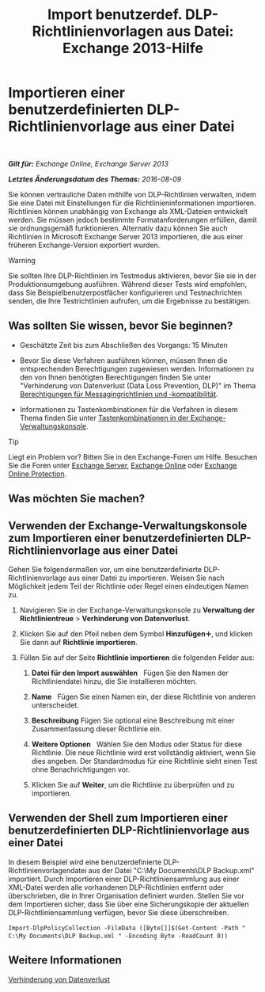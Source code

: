 ﻿---
title: 'Import benutzerdef. DLP-Richtlinienvorlagen aus Datei: Exchange 2013-Hilfe'
TOCTitle: Importieren einer benutzerdefinierten DLP-Richtlinienvorlage aus einer Datei
ms:assetid: 83f49dbd-f9b1-498e-b548-1529c5e1ccdb
ms:mtpsurl: https://technet.microsoft.com/de-de/library/JJ150531(v=EXCHG.150)
ms:contentKeyID: 50474803
ms.date: 04/24/2018
mtps_version: v=EXCHG.150
ms.translationtype: HT
---

# Importieren einer benutzerdefinierten DLP-Richtlinienvorlage aus einer Datei

 

_**Gilt für:** Exchange Online, Exchange Server 2013_

_**Letztes Änderungsdatum des Themas:** 2016-08-09_

Sie können vertrauliche Daten mithilfe von DLP-Richtlinien verwalten, indem Sie eine Datei mit Einstellungen für die Richtlinieninformationen importieren. Richtlinien können unabhängig von Exchange als XML-Dateien entwickelt werden. Sie müssen jedoch bestimmte Formatanforderungen erfüllen, damit sie ordnungsgemäß funktionieren. Alternativ dazu können Sie auch Richtlinien in Microsoft Exchange Server 2013 importieren, die aus einer früheren Exchange-Version exportiert wurden.


> [!WARNING]
> Sie sollten Ihre DLP-Richtlinien im Testmodus aktivieren, bevor Sie sie in der Produktionsumgebung ausführen. Während dieser Tests wird empfohlen, dass Sie Beispielbenutzerpostfächer konfigurieren und Testnachrichten senden, die Ihre Testrichtlinien aufrufen, um die Ergebnisse zu bestätigen.



## Was sollten Sie wissen, bevor Sie beginnen?

  - Geschätzte Zeit bis zum Abschließen des Vorgangs: 15 Minuten

  - Bevor Sie diese Verfahren ausführen können, müssen Ihnen die entsprechenden Berechtigungen zugewiesen werden. Informationen zu den von Ihnen benötigten Berechtigungen finden Sie unter "Verhinderung von Datenverlust (Data Loss Prevention, DLP)" im Thema [Berechtigungen für Messagingrichtlinien und -kompatibilität](messaging-policy-and-compliance-permissions-exchange-2013-help.md).

  - Informationen zu Tastenkombinationen für die Verfahren in diesem Thema finden Sie unter [Tastenkombinationen in der Exchange-Verwaltungskonsole](keyboard-shortcuts-in-the-exchange-admin-center-exchange-online-protection-help.md).


> [!TIP]
> Liegt ein Problem vor? Bitten Sie in den Exchange-Foren um Hilfe. Besuchen Sie die Foren unter <A href="https://go.microsoft.com/fwlink/p/?linkid=60612">Exchange Server</A>, <A href="https://go.microsoft.com/fwlink/p/?linkid=267542">Exchange Online</A> oder <A href="https://go.microsoft.com/fwlink/p/?linkid=285351">Exchange Online Protection</A>.



## Was möchten Sie machen?

## Verwenden der Exchange-Verwaltungskonsole zum Importieren einer benutzerdefinierten DLP-Richtlinienvorlage aus einer Datei

Gehen Sie folgendermaßen vor, um eine benutzerdefinierte DLP-Richtlinienvorlage aus einer Datei zu importieren. Weisen Sie nach Möglichkeit jedem Teil der Richtlinie oder Regel einen eindeutigen Namen zu.

1.  Navigieren Sie in der Exchange-Verwaltungskonsole zu **Verwaltung der Richtlinientreue** \> **Verhinderung von Datenverlust**.

2.  Klicken Sie auf den Pfeil neben dem Symbol **Hinzufügen**![Hinzufügen (Symbol)](images/JJ218640.c1e75329-d6d7-4073-a27d-498590bbb558(EXCHG.150).gif "Hinzufügen (Symbol)"), und klicken Sie dann auf **Richtlinie importieren**.

3.  Füllen Sie auf der Seite **Richtlinie importieren** die folgenden Felder aus:
    
    1.  **Datei für den Import auswählen**   Fügen Sie den Namen der Richtliniendatei hinzu, die Sie installieren möchten.
    
    2.  **Name**   Fügen Sie einen Namen ein, der diese Richtlinie von anderen unterscheidet.
    
    3.  **Beschreibung** Fügen Sie optional eine Beschreibung mit einer Zusammenfassung dieser Richtlinie ein.
    
    4.  **Weitere Optionen**   Wählen Sie den Modus oder Status für diese Richtlinie. Die neue Richtlinie wird erst vollständig aktiviert, wenn Sie dies angeben. Der Standardmodus für eine Richtlinie sieht einen Test ohne Benachrichtigungen vor.
    
    5.  Klicken Sie auf **Weiter**, um die Richtlinie zu überprüfen und zu importieren.

## Verwenden der Shell zum Importieren einer benutzerdefinierten DLP-Richtlinienvorlage aus einer Datei

In diesem Beispiel wird eine benutzerdefinierte DLP-Richtlinienvorlagendatei aus der Datei "C:\\My Documents\\DLP Backup.xml" importiert. Durch Importieren einer DLP-Richtliniensammlung aus einer XML-Datei werden alle vorhandenen DLP-Richtlinien entfernt oder überschrieben, die in Ihrer Organisation definiert wurden. Stellen Sie vor dem Importieren sicher, dass Sie über eine Sicherungskopie der aktuellen DLP-Richtliniensammlung verfügen, bevor Sie diese überschreiben.

    Import-DlpPolicyCollection -FileData ([Byte[]]$(Get-Content -Path " C:\My Documents\DLP Backup.xml " -Encoding Byte -ReadCount 0))

## Weitere Informationen

[Verhinderung von Datenverlust](technical-overview-of-dlp-data-loss-prevention-in-exchange.md)

